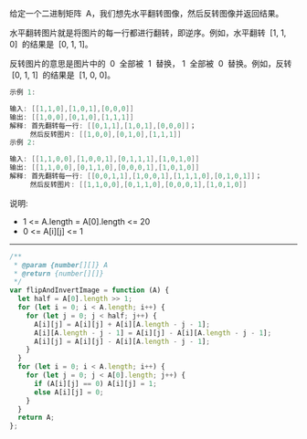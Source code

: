 给定一个二进制矩阵  A，我们想先水平翻转图像，然后反转图像并返回结果。

水平翻转图片就是将图片的每一行都进行翻转，即逆序。例如，水平翻转  [1, 1, 0]  的结果是  [0, 1, 1]。

反转图片的意思是图片中的  0  全部被  1  替换， 1  全部被  0  替换。例如，反转  [0, 1, 1]  的结果是  [1, 0, 0]。

```cpp
示例 1:

输入: [[1,1,0],[1,0,1],[0,0,0]]
输出: [[1,0,0],[0,1,0],[1,1,1]]
解释: 首先翻转每一行: [[0,1,1],[1,0,1],[0,0,0]]；
     然后反转图片: [[1,0,0],[0,1,0],[1,1,1]]
示例 2:

输入: [[1,1,0,0],[1,0,0,1],[0,1,1,1],[1,0,1,0]]
输出: [[1,1,0,0],[0,1,1,0],[0,0,0,1],[1,0,1,0]]
解释: 首先翻转每一行: [[0,0,1,1],[1,0,0,1],[1,1,1,0],[0,1,0,1]]；
     然后反转图片: [[1,1,0,0],[0,1,1,0],[0,0,0,1],[1,0,1,0]]
```

说明:

- 1 <= A.length = A[0].length <= 20
- 0 <= A[i][j] <= 1

---

```javascript
/**
 * @param {number[][]} A
 * @return {number[][]}
 */
var flipAndInvertImage = function (A) {
  let half = A[0].length >> 1;
  for (let i = 0; i < A.length; i++) {
    for (let j = 0; j < half; j++) {
      A[i][j] = A[i][j] + A[i][A.length - j - 1];
      A[i][A.length - j - 1] = A[i][j] - A[i][A.length - j - 1];
      A[i][j] = A[i][j] - A[i][A.length - j - 1];
    }
  }
  for (let i = 0; i < A.length; i++) {
    for (let j = 0; j < A[0].length; j++) {
      if (A[i][j] == 0) A[i][j] = 1;
      else A[i][j] = 0;
    }
  }
  return A;
};
```
